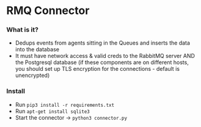 # RMQ Connector

### What is it?  
+ Dedups events from agents sitting in the Queues and inserts the data into the database 
+ It must have network access & valid creds to the RabbitMQ server AND the Postgresql database (if these components are on different hosts, you should set up TLS encryption for the connections - default is unencrypted)

### Install  
+ Run `pip3 install -r requirements.txt`  
+ Run `apt-get install sqlite3`  
+ Start the connector -> `python3 connector.py`
